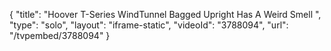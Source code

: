{
    "title": "Hoover T-Series WindTunnel Bagged Upright Has A Weird Smell ",
    "type": "solo",
    "layout": "iframe-static",
    "videoId": "3788094",
    "url": "\/tvpembed\/3788094"
}